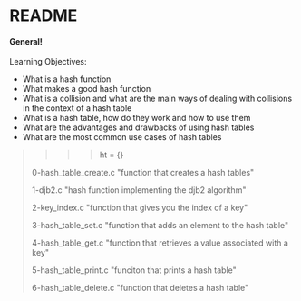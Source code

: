 # README 
#### General!
Learning Objectives:
  - What is a hash function
  - What makes a good hash function
  - What is a collision and what are the main ways of dealing with collisions in the context of a hash table
  - What is a hash table, how do they work and how to use them
  - What are the advantages and drawbacks of using hash tables
  - What are the most common use cases of hash tables

 > >>> ht = {}
 >
 > 0-hash_table_create.c "function that creates a hash tables"
 >
 > 1-djb2.c "hash function implementing the djb2 algorithm"
 >
 > 2-key_index.c "function that gives you the index of a key"
 >
 > 3-hash_table_set.c "function that adds an element to the hash table"
 >
 > 4-hash_table_get.c "function that retrieves a value associated with a key"
 >
 > 5-hash_table_print.c "funciton that prints a hash table"
 >
 > 6-hash_table_delete.c "function that deletes a hash table"
 >
